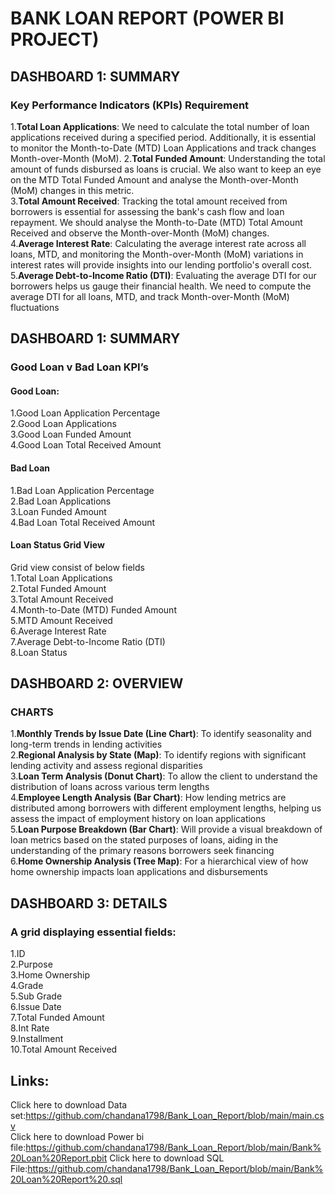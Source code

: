# BANK LOAN REPORT (POWER BI PROJECT)
## DASHBOARD  1: SUMMARY  
### Key Performance Indicators (KPIs) Requirement
1.**Total Loan Applications**: We need to calculate the total number of loan applications received during a specified period. Additionally, it is essential to monitor the Month-to-Date (MTD) Loan Applications and track changes Month-over-Month (MoM).
2.**Total Funded Amount**: Understanding the total amount of funds disbursed as loans is crucial. We also want to keep an eye on the MTD Total Funded Amount and analyse the Month-over-Month (MoM) changes in this metric.  
3.**Total Amount Received**: Tracking the total amount received from borrowers is essential for assessing the bank's cash flow and loan repayment. We should analyse the Month-to-Date (MTD) Total Amount Received and observe the Month-over-Month (MoM) changes.  
4.**Average Interest Rate**: Calculating the average interest rate across all loans, MTD, and monitoring the Month-over-Month (MoM) variations in interest rates will provide insights into our lending portfolio's overall cost.  
5.**Average Debt-to-Income Ratio (DTI)**: Evaluating the average DTI for our borrowers helps us gauge their financial health. We need to compute the average DTI for all loans, MTD, and track Month-over-Month (MoM) fluctuations
## DASHBOARD 1: SUMMARY
### Good Loan v Bad Loan KPI’s
#### Good Loan:
1.Good Loan Application Percentage  
2.Good Loan Applications  
3.Good Loan Funded Amount  
4.Good Loan Total Received Amount  
#### Bad Loan
1.Bad Loan Application Percentage  
2.Bad Loan Applications  
3.Loan Funded Amount  
4.Bad Loan Total Received Amount
#### Loan Status Grid View
Grid view consist of below fields  
1.Total Loan Applications   
2.Total Funded Amount    
3.Total Amount Received   
4.Month-to-Date (MTD) Funded Amount   
5.MTD Amount Received   
6.Average Interest Rate    
7.Average Debt-to-Income Ratio (DTI)  
8.Loan Status
## DASHBOARD 2: OVERVIEW
### CHARTS
1.**Monthly Trends by Issue Date (Line Chart)**:  To identify seasonality and long-term trends in lending activities  
2.**Regional Analysis by State (Map)**: To identify regions with significant lending activity and assess regional disparities  
3.**Loan Term Analysis (Donut Chart)**: To allow the client to understand the distribution of loans across various term lengths  
4.**Employee Length Analysis (Bar Chart)**: How lending metrics are distributed among borrowers with different employment lengths, helping us assess the impact of employment history on loan applications  
5.**Loan Purpose Breakdown (Bar Chart)**: Will provide a visual breakdown of loan metrics based on the stated purposes of loans, aiding in the understanding of the primary reasons borrowers seek financing  
6.**Home Ownership Analysis (Tree Map)**: For a hierarchical view of how home ownership impacts loan applications and disbursements  
## DASHBOARD 3: DETAILS
###  A grid displaying essential fields:
1.ID  
2.Purpose  
3.Home Ownership  
4.Grade  
5.Sub Grade  
6.Issue Date  
7.Total Funded Amount  
8.Int Rate  
9.Installment  
10.Total Amount Received
## Links:
Click here to download Data set:https://github.com/chandana1798/Bank_Loan_Report/blob/main/main.csv  
Click here to download Power bi file:https://github.com/chandana1798/Bank_Loan_Report/blob/main/Bank%20Loan%20Report.pbit
Click here to download SQL File:https://github.com/chandana1798/Bank_Loan_Report/blob/main/Bank%20Loan%20Report%20.sql

